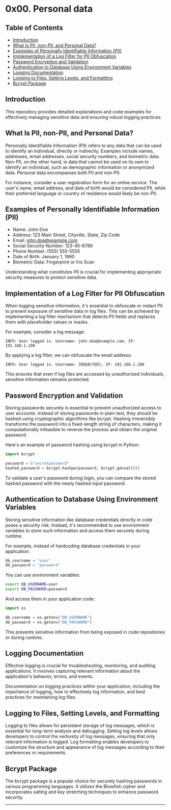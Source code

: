 # 0x00. Personal data

## Table of Contents
- [Introduction](#introduction)
- [What Is PII, non-PII, and Personal Data?](#what-is-pii-non-pii-and-personal-data)
- [Examples of Personally Identifiable Information (PII)](#examples-of-personally-identifiable-information-pii)
- [Implementation of a Log Filter for PII Obfuscation](#implementation-of-a-log-filter-for-pii-obfuscation)
- [Password Encryption and Validation](#password-encryption-and-validation)
- [Authentication to Database Using Environment Variables](#authentication-to-database-using-environment-variables)
- [Logging Documentation](#logging-documentation)
- [Logging to Files, Setting Levels, and Formatting](#logging-to-files-setting-levels-and-formatting)
- [Bcrypt Package](#bcrypt-package)

## Introduction
This repository provides detailed explanations and code examples for effectively managing sensitive data and ensuring robust logging practices.

## What Is PII, non-PII, and Personal Data?

Personally Identifiable Information (PII) refers to any data that can be used to identify an individual, directly or indirectly. Examples include names, addresses, email addresses, social security numbers, and biometric data. Non-PII, on the other hand, is data that cannot be used on its own to identify an individual, such as demographic information or anonymized data. Personal data encompasses both PII and non-PII.

For instance, consider a user registration form for an online service. The user's name, email address, and date of birth would be considered PII, while their preferred language or country of residence would likely be non-PII.

## Examples of Personally Identifiable Information (PII)

- Name: John Doe
- Address: 123 Main Street, Cityville, State, Zip Code
- Email: john.doe@example.com
- Social Security Number: 123-45-6789
- Phone Number: (555) 555-5555
- Date of Birth: January 1, 1990
- Biometric Data: Fingerprint or Iris Scan

Understanding what constitutes PII is crucial for implementing appropriate security measures to protect sensitive data.

## Implementation of a Log Filter for PII Obfuscation

When logging sensitive information, it's essential to obfuscate or redact PII to prevent exposure of sensitive data in log files. This can be achieved by implementing a log filter mechanism that detects PII fields and replaces them with placeholder values or masks.

For example, consider a log message:
```
INFO: User logged in. Username: john.doe@example.com, IP: 192.168.1.100
```
By applying a log filter, we can obfuscate the email address:
```
INFO: User logged in. Username: [REDACTED], IP: 192.168.1.100
```
This ensures that even if log files are accessed by unauthorized individuals, sensitive information remains protected.

## Password Encryption and Validation

Storing passwords securely is essential to prevent unauthorized access to user accounts. Instead of storing passwords in plain text, they should be hashed using cryptographic algorithms like bcrypt. Hashing irreversibly transforms the password into a fixed-length string of characters, making it computationally infeasible to reverse the process and obtain the original password.

Here's an example of password hashing using bcrypt in Python:
```python
import bcrypt

password = b"secretpassword"
hashed_password = bcrypt.hashpw(password, bcrypt.gensalt())
```
To validate a user's password during login, you can compare the stored hashed password with the newly hashed input password.

## Authentication to Database Using Environment Variables

Storing sensitive information like database credentials directly in code poses a security risk. Instead, it's recommended to use environment variables to store such information and access them securely during runtime.

For example, instead of hardcoding database credentials in your application:
```python
db_username = "user"
db_password = "password"
```
You can use environment variables:
```bash
export DB_USERNAME=user
export DB_PASSWORD=password
```
And access them in your application code:
```python
import os

db_username = os.getenv("DB_USERNAME")
db_password = os.getenv("DB_PASSWORD")
```
This prevents sensitive information from being exposed in code repositories or during runtime.

## Logging Documentation

Effective logging is crucial for troubleshooting, monitoring, and auditing applications. It involves capturing relevant information about the application's behavior, errors, and events.

Documentation on logging practices within your application, including the importance of logging, how to effectively log information, and best practices for maintaining log files.

## Logging to Files, Setting Levels, and Formatting

Logging to files allows for persistent storage of log messages, which is essential for long-term analysis and debugging. Setting log levels allows developers to control the verbosity of log messages, ensuring that only relevant information is logged. Log formatting enables developers to customize the structure and appearance of log messages according to their preferences or requirements.


## Bcrypt Package

The bcrypt package is a popular choice for securely hashing passwords in various programming languages. It utilizes the Blowfish cipher and incorporates salting and key stretching techniques to enhance password security.

---
